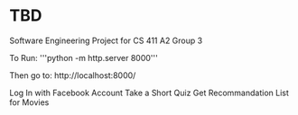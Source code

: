 # TBD
Software Engineering Project for CS 411
A2 Group 3


To Run:
'''python -m http.server 8000'''

Then go to:
http://localhost:8000/

Log In with Facebook Account
Take a Short Quiz
Get Recommandation List for Movies
